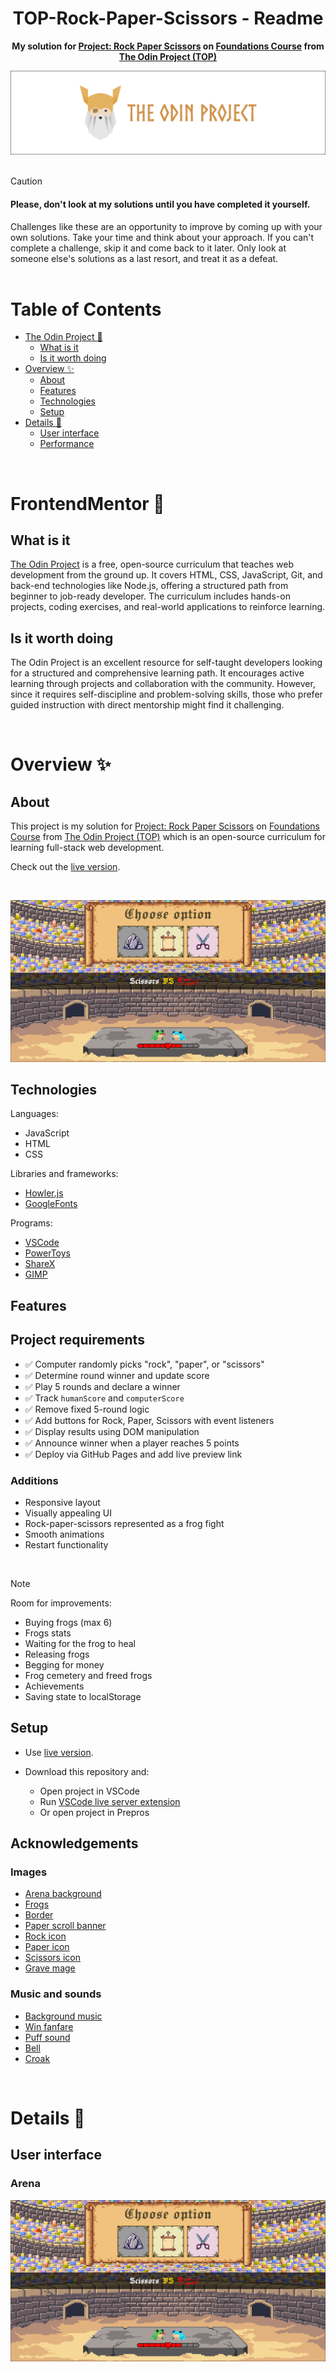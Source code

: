 <h1 align="center">TOP-Rock-Paper-Scissors - Readme</h1>
<p align="center">
  <strong>
    My solution for <a href="https://www.theodinproject.com/lessons/foundations-rock-paper-scissors" target="_blank">Project: Rock Paper Scissors</a> on  <a href="https://www.theodinproject.com/paths/foundations/courses/foundations" target="_blank">Foundations Course</a> from <a href="https://www.theodinproject.com" target="_blank">The Odin Project (TOP)</a>
  </strong>
</p>
<div align="center">
  <a href="https://www.frontendmentor.io/home">
    <img src="_for_readme/banner.png">
  </a>
</div>

<br>

> [!CAUTION]  
> <h4>Please, don't look at my solutions until you have completed it yourself.</h4>
> Challenges like these are an opportunity to improve by coming up with your own solutions. Take your time and think about your approach.  
> If you can't complete a challenge, skip it and come back to it later. Only look at someone else's solutions as a last resort, and treat it as a defeat.

<br>

# Table of Contents
* [The Odin Project :thinking:](#the-odin-project-thinking)
  * [What is it](#what-is-it)
  * [Is it worth doing](#is-it-worth-doing)
* [Overview :sparkles:](#overview-sparkles)
  * [About](#about)
  * [Features](#features)
  * [Technologies](#technologies)
  * [Setup](#setup)
* [Details :scroll:](#details-scroll)
  * [User interface](#user-interface)
  * [Performance](#performance)

<br>

# FrontendMentor :thinking:

## What is it  
[The Odin Project](https://www.theodinproject.com) is a free, open-source curriculum that teaches web development from the ground up. It covers HTML, CSS, JavaScript, Git, and back-end technologies like Node.js, offering a structured path from beginner to job-ready developer. The curriculum includes hands-on projects, coding exercises, and real-world applications to reinforce learning.  

## Is it worth doing  
The Odin Project is an excellent resource for self-taught developers looking for a structured and comprehensive learning path. It encourages active learning through projects and collaboration with the community. However, since it requires self-discipline and problem-solving skills, those who prefer guided instruction with direct mentorship might find it challenging.  

<br>

# Overview :sparkles:

## About
This project is my solution for [Project: Rock Paper Scissors](https://www.theodinproject.com/lessons/foundations-rock-paper-scissors) on [Foundations Course](https://www.theodinproject.com/paths/foundations/courses/foundations) from [The Odin Project (TOP)](https://www.theodinproject.com) which is an open-source curriculum for learning full-stack web development.

Check out the [live version](https://pasek108.github.io/TOP-Rock-Paper-Scissors/).

<br>

![preview](/_for_readme/preview.png)

## Technologies
Languages:
- JavaScript
- HTML
- CSS

Libraries and frameworks:
- [Howler.js](https://howlerjs.com)
- [GoogleFonts](https://fonts.google.com)
  
Programs:
- [VSCode](https://code.visualstudio.com)
- [PowerToys](https://learn.microsoft.com/en-us/windows/powertoys/)
- [ShareX](https://getsharex.com)
- [GIMP](https://www.gimp.org)

## Features
## Project requirements
- ✅ Computer randomly picks "rock", "paper", or "scissors"
- ✅ Determine round winner and update score
- ✅ Play 5 rounds and declare a winner
- ✅ Track `humanScore` and `computerScore`
- ✅ Remove fixed 5-round logic
- ✅ Add buttons for Rock, Paper, Scissors with event listeners
- ✅ Display results using DOM manipulation
- ✅ Announce winner when a player reaches 5 points
- ✅ Deploy via GitHub Pages and add live preview link

### Additions
- Responsive layout  
- Visually appealing UI  
- Rock-paper-scissors represented as a frog fight  
- Smooth animations  
- Restart functionality  

<br>

> [!NOTE]  
> Room for improvements:
> - Buying frogs (max 6)
> - Frogs stats
> - Waiting for the frog to heal
> - Releasing frogs
> - Begging for money
> - Frog cemetery and freed frogs
> - Achievements
> - Saving state to localStorage

## Setup
- Use [live version](https://pasek108.github.io/FM-RockPaperScissors/).

- Download this repository and:
  - Open project in VSCode
  - Run [VSCode live server extension](https://marketplace.visualstudio.com/items?itemName=ritwickdey.LiveServer)
  - Or open project in Prepros

## Acknowledgements
### Images
- [Arena background](https://miro.medium.com/v2/resize:fit:1400/format:webp/1*q5XOBaFd_ykWlnMqd1Es3w.gif)
- [Frogs](https://eduardscarpato.itch.io/toxic-frog-animations-pixel-art-2d-free)
- [Border](https://gx310.itch.io/pxiel-art-ui-borders)
- [Paper scroll banner](https://www.vecteezy.com/vector-art/49315197-8-bit-pixel-art-medieval-paper-scroll-parchment)
- [Rock icon](https://deepai.org/machine-learning-model/text2img)
- [Paper icon](https://deepai.org/machine-learning-model/text2img)
- [Scissors icon](https://deepai.org/machine-learning-model/text2img)
- [Grave mage](https://deepai.org/machine-learning-model/text2img)

### Music and sounds
- [Background music](https://freesound.org/people/CarlosCarty/sounds/581364/)
- [Win fanfare](https://opengameart.org/content/win-fanfare)
- [Puff sound](https://pixabay.com/sound-effects/puffofsmoke-47176/)
- [Bell](https://scratch.mit.edu)
- [Croak](https://scratch.mit.edu)

<br>

# Details :scroll:

## User interface

### Arena  
![arena](/_for_readme/preview.png)  
  

